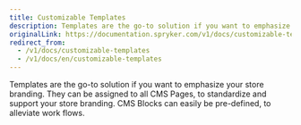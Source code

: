 ```yaml
---
title: Customizable Templates
description: Templates are the go-to solution if you want to emphasize your store branding.
originalLink: https://documentation.spryker.com/v1/docs/customizable-templates
redirect_from:
  - /v1/docs/customizable-templates
  - /v1/docs/en/customizable-templates
---
```


Templates are the go-to solution if you want to emphasize your store branding. They can be assigned to all CMS Pages, to standardize and support your store branding. CMS Blocks can easily be pre-defined, to alleviate work flows.
